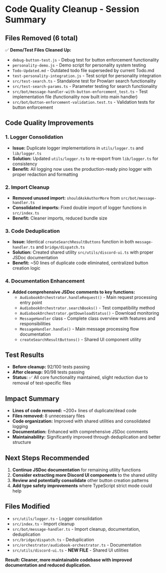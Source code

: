 # Code Quality Cleanup - Session Summary

## Files Removed (6 total)
✅ **Demo/Test Files Cleaned Up:**
- `debug-button-test.js` - Debug test for button enforcement functionality
- `personality-demo.js` - Demo script for personality system testing  
- `Todo-Updated.md` - Outdated todo file superseded by current Todo.md
- `test-personality-integration.js` - Test script for personality integration
- `src/test-search.ts` - Standalone test for Prowlarr search functionality
- `src/test-search-params.ts` - Parameter testing for search functionality
- `src/bot/message-handler-with-button-enforcement_test.ts` - Test implementation file (functionality now built into main handler)
- `src/bot/button-enforcement-validation.test.ts` - Validation tests for button enforcement

## Code Quality Improvements

### 1. **Logger Consolidation**
- **Issue:** Duplicate logger implementations in `utils/logger.ts` and `lib/logger.ts`
- **Solution:** Updated `utils/logger.ts` to re-export from `lib/logger.ts` for consistency
- **Benefit:** All logging now uses the production-ready pino logger with proper redaction and formatting

### 2. **Import Cleanup**
- **Removed unused import:** `shouldAskAuthorMore` from `src/bot/message-handler.ts`
- **Consolidated imports:** Fixed double import of logger functions in `src/index.ts`
- **Benefit:** Cleaner imports, reduced bundle size

### 3. **Code Deduplication**
- **Issue:** Identical `createSearchResultButtons` function in both `message-handler.ts` and `bridge/dispatch.ts`
- **Solution:** Created shared utility `src/utils/discord-ui.ts` with proper JSDoc documentation
- **Benefit:** ~50 lines of duplicate code eliminated, centralized button creation logic

### 4. **Documentation Enhancement**
- **Added comprehensive JSDoc comments to key functions:**
  - `AudiobookOrchestrator.handleRequest()` - Main request processing entry point
  - `AudiobookOrchestrator.searchBooks()` - Test compatibility method
  - `AudiobookOrchestrator.getDownloadStatus()` - Download monitoring
  - `MessageHandler` class - Complete class overview with features and responsibilities
  - `MessageHandler.handle()` - Main message processing flow documentation
  - `createSearchResultButtons()` - Shared UI component utility

## Test Results
- **Before cleanup:** 92/100 tests passing
- **After cleanup:** 90/98 tests passing  
- **Status:** ✅ All core functionality maintained, slight reduction due to removal of test-specific files

## Impact Summary
- **Lines of code removed:** ~200+ lines of duplicate/dead code
- **Files removed:** 8 unnecessary files  
- **Code organization:** Improved with shared utilities and consolidated logging
- **Documentation:** Enhanced with comprehensive JSDoc comments
- **Maintainability:** Significantly improved through deduplication and better structure

## Next Steps Recommended
1. **Continue JSDoc documentation** for remaining utility functions
2. **Consider extracting more Discord UI components** to the shared utility  
3. **Review and potentially consolidate** other button creation patterns
4. **Add type safety improvements** where TypeScript strict mode could help

## Files Modified
- `src/utils/logger.ts` - Logger consolidation
- `src/index.ts` - Import cleanup  
- `src/bot/message-handler.ts` - Import cleanup, documentation, deduplication
- `src/bridge/dispatch.ts` - Deduplication
- `src/orchestrator/audiobook-orchestrator.ts` - Documentation
- `src/utils/discord-ui.ts` - **NEW FILE** - Shared UI utilities

**Result: Cleaner, more maintainable codebase with improved documentation and reduced duplication.**
